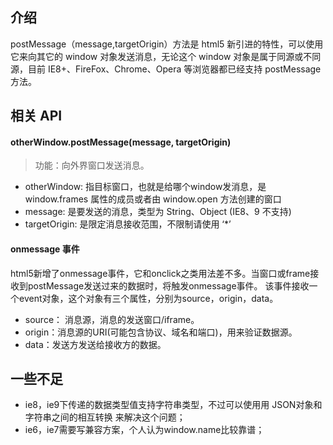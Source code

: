 ## 介绍
postMessage（message,targetOrigin）方法是 html5 新引进的特性，可以使用它来向其它的 window 对象发送消息，无论这个 window 对象是属于同源或不同源，目前 IE8+、FireFox、Chrome、Opera 等浏览器都已经支持 postMessage 方法。

## 相关 API
#### otherWindow.postMessage(message, targetOrigin)
> 功能：向外界窗口发送消息。
- otherWindow:  指目标窗口，也就是给哪个window发消息，是 window.frames 属性的成员或者由 window.open 方法创建的窗口
- message:  是要发送的消息，类型为 String、Object (IE8、9 不支持)
- targetOrigin:  是限定消息接收范围，不限制请使用 ‘*’

#### onmessage 事件
html5新增了onmessage事件，它和onclick之类用法差不多。当窗口或frame接收到postMessage发送过来的数据时，将触发onmessage事件。
该事件接收一个event对象，这个对象有三个属性，分别为source，origin，data。
- source： 消息源，消息的发送窗口/iframe。
- origin：消息源的URI(可能包含协议、域名和端口)，用来验证数据源。
- data：发送方发送给接收方的数据。

## 一些不足
- ie8，ie9下传递的数据类型值支持字符串类型，不过可以使用用 JSON对象和字符串之间的相互转换 来解决这个问题；
- ie6，ie7需要写兼容方案，个人认为window.name比较靠谱；